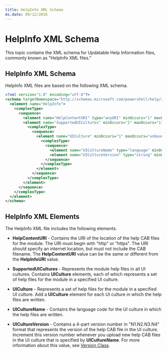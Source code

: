 ```yaml
---
title: HelpInfo XML Schema
ms.date: 09/12/2016
---
```

# HelpInfo XML Schema

This topic contains the XML schema for Updatable Help Information files, commonly known as "HelpInfo
XML files."

## HelpInfo XML Schema

HelpInfo XML files are based on the following XML schema.

```xml
<?xml version="1.0" encoding="utf-8"?>
<schema targetNamespace="http://schemas.microsoft.com/powershell/help/2010/05" xmlns="http://www.w3.org/2001/XMLSchema">
  <element name="HelpInfo">
    <complexType>
      <sequence>
        <element name="HelpContentURI" type="anyURI" minOccurs="1" maxOccurs="1" />
        <element name="SupportedUICultures" minOccurs="1" maxOccurs="1">
          <complexType>
            <sequence>
              <element name="UICulture" minOccurs="1" maxOccurs="unbounded">
                <complexType>
                  <sequence>
                    <element name="UICultureName" type="language" minOccurs="1" maxOccurs="1" />
                    <element name="UICultureVersion" type="string" minOccurs="1" maxOccurs="1" />
                  </sequence>
                </complexType>
              </element>
            </sequence>
          </complexType>
        </element>
      </sequence>
    </complexType>
  </element>
</schema>
```

## HelpInfo XML Elements

The HelpInfo XML file includes the following elements.

- **HelpContentURI** - Contains the URI of the location of the help CAB files for the module. The
  URI must begin with "http" or "https". The URI should specify an internet location, but must not
  include the CAB filename. The **HelpContentURI** value can be the same or different from the
  **HelpInfoURI** value.

- **SupportedUICultures** - Represents the module help files in all UI cultures. Contains
  **UICulture** elements, each of which represents a set of help files for the module in a specified
  UI culture.

- **UICulture** - Represents a set of help files for the module in a specified UI culture. Add a
  **UICulture** element for each UI culture in which the help files are written.

- **UICultureName** - Contains the language code for the UI culture in which the help files are
  written.

- **UICultureVersion** - Contains a 4-part version number in "N1.N2.N3.N4" format that represents
  the version of the help CAB file in the UI culture. Increment this version number whenever you
  upload new help CAB files in the UI culture that is specified by **UICultureName**. For more
  information about this value, see [Version Class](/dotnet/api/system.version).

